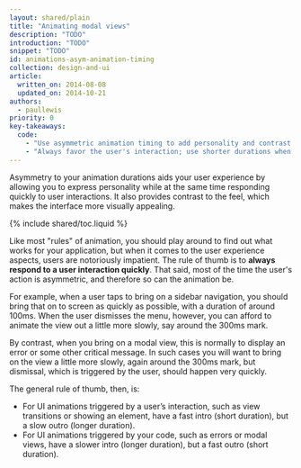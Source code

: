 ```yaml
---
layout: shared/plain
title: "Animating modal views"
description: "TODO"
introduction: "TODO"
snippet: "TODO"
id: animations-asym-animation-timing
collection: design-and-ui
article:
  written_on: 2014-08-08
  updated_on: 2014-10-21
authors:
  - paullewis
priority: 0
key-takeaways:
  code:
    - "Use asymmetric animation timing to add personality and contrast to your work."
    - "Always favor the user's interaction; use shorter durations when responding to taps or clicks, and reserve slower durations for times where you aren't."
---
```


<div class="intro">
  Asymmetry to your animation durations aids your user experience by allowing 
  you to express personality while at the same time responding quickly to user 
  interactions. It also provides contrast to the feel, which makes the interface 
  more visually appealing.
</div>

{% include shared/toc.liquid %}

Like most "rules" of animation, you should play around to find out what works for your application, but when it comes to the user experience aspects, users are notoriously impatient. The rule of thumb is to **always respond to a user interaction quickly**. That said, most of the time the user's action is asymmetric, and therefore so can the animation be.

For example, when a user taps to bring on a sidebar navigation, you should bring that on to screen as quickly as possible, with a duration of around 100ms. When the user dismisses the menu, however, you can afford to animate the view out a little more slowly, say around the 300ms mark.

By contrast, when you bring on a modal view, this is normally to display an error or some other critical message. In such cases you will want to bring on the view a little more slowly, again around the 300ms mark, but dismissal, which is triggered by the user, should happen very quickly.

The general rule of thumb, then, is:

* For UI animations triggered by a user’s interaction, such as view transitions or showing an element, have a fast intro (short duration), but a slow outro (longer duration).
* For UI animations triggered by your code, such as errors or modal views, have a slower intro (longer duration), but a fast outro (short duration).
